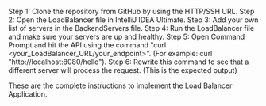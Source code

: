 Step 1: Clone the repository from GitHub by using the HTTP/SSH URL.
Step 2: Open the LoadBalancer file in IntelliJ IDEA Ultimate.
Step 3: Add your own list of servers in the BackendServers file. 
Step 4: Run the LoadBalancer file and make sure your servers are up and healthy.
Step 5: Open Command Prompt and hit the API using the command "curl <your_LoadBalancer_URL/your_endpoint>". (For example: curl "http://localhost:8080/hello").
Step 6: Rewrite this command to see that a different server will process the request. (This is the expected output)

These are the complete instructions to implement the Load Balancer Application.
